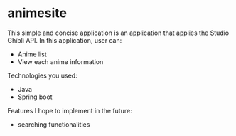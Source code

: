 # animesite
This simple and concise application is an application that applies the Studio Ghibli API. In this application, user can:

- Anime list
- View each anime information

Technologies you used:
- Java
- Spring boot

Features I hope to implement in the future:
- searching functionalities
